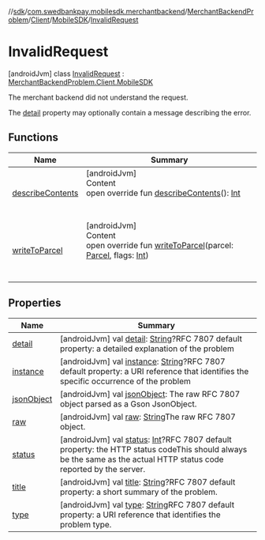 //[sdk](../../../../../../index.md)/[com.swedbankpay.mobilesdk.merchantbackend](../../../../index.md)/[MerchantBackendProblem](../../../index.md)/[Client](../../index.md)/[MobileSDK](../index.md)/[InvalidRequest](index.md)



# InvalidRequest  
 [androidJvm] class [InvalidRequest](index.md) : [MerchantBackendProblem.Client.MobileSDK](../index.md)

The merchant backend did not understand the request.



The [detail](../../../../../com.swedbankpay.mobilesdk/-problem/detail.md) property may optionally contain a message describing the error.

   


## Functions  
  
|  Name |  Summary | 
|---|---|
| <a name="com.swedbankpay.mobilesdk/Problem/describeContents/#/PointingToDeclaration/"></a>[describeContents](../../../../../com.swedbankpay.mobilesdk/-problem/describe-contents.md)| <a name="com.swedbankpay.mobilesdk/Problem/describeContents/#/PointingToDeclaration/"></a>[androidJvm]  <br>Content  <br>open override fun [describeContents](../../../../../com.swedbankpay.mobilesdk/-problem/describe-contents.md)(): [Int](https://kotlinlang.org/api/latest/jvm/stdlib/kotlin/-int/index.html)  <br><br><br>|
| <a name="com.swedbankpay.mobilesdk.merchantbackend/MerchantBackendProblem/writeToParcel/#android.os.Parcel#kotlin.Int/PointingToDeclaration/"></a>[writeToParcel](../../../write-to-parcel.md)| <a name="com.swedbankpay.mobilesdk.merchantbackend/MerchantBackendProblem/writeToParcel/#android.os.Parcel#kotlin.Int/PointingToDeclaration/"></a>[androidJvm]  <br>Content  <br>open override fun [writeToParcel](../../../write-to-parcel.md)(parcel: [Parcel](https://developer.android.com/reference/kotlin/android/os/Parcel.html), flags: [Int](https://kotlinlang.org/api/latest/jvm/stdlib/kotlin/-int/index.html))  <br><br><br>|


## Properties  
  
|  Name |  Summary | 
|---|---|
| <a name="com.swedbankpay.mobilesdk.merchantbackend/MerchantBackendProblem.Client.MobileSDK.InvalidRequest/detail/#/PointingToDeclaration/"></a>[detail](index.md#%5Bcom.swedbankpay.mobilesdk.merchantbackend%2FMerchantBackendProblem.Client.MobileSDK.InvalidRequest%2Fdetail%2F%23%2FPointingToDeclaration%2F%5D%2FProperties%2F-859440000)| <a name="com.swedbankpay.mobilesdk.merchantbackend/MerchantBackendProblem.Client.MobileSDK.InvalidRequest/detail/#/PointingToDeclaration/"></a> [androidJvm] val [detail](index.md#%5Bcom.swedbankpay.mobilesdk.merchantbackend%2FMerchantBackendProblem.Client.MobileSDK.InvalidRequest%2Fdetail%2F%23%2FPointingToDeclaration%2F%5D%2FProperties%2F-859440000): [String](https://kotlinlang.org/api/latest/jvm/stdlib/kotlin/-string/index.html)?RFC 7807 default property: a detailed explanation of the problem   <br>|
| <a name="com.swedbankpay.mobilesdk.merchantbackend/MerchantBackendProblem.Client.MobileSDK.InvalidRequest/instance/#/PointingToDeclaration/"></a>[instance](index.md#%5Bcom.swedbankpay.mobilesdk.merchantbackend%2FMerchantBackendProblem.Client.MobileSDK.InvalidRequest%2Finstance%2F%23%2FPointingToDeclaration%2F%5D%2FProperties%2F-859440000)| <a name="com.swedbankpay.mobilesdk.merchantbackend/MerchantBackendProblem.Client.MobileSDK.InvalidRequest/instance/#/PointingToDeclaration/"></a> [androidJvm] val [instance](index.md#%5Bcom.swedbankpay.mobilesdk.merchantbackend%2FMerchantBackendProblem.Client.MobileSDK.InvalidRequest%2Finstance%2F%23%2FPointingToDeclaration%2F%5D%2FProperties%2F-859440000): [String](https://kotlinlang.org/api/latest/jvm/stdlib/kotlin/-string/index.html)?RFC 7807 default property: a URI reference that identifies the specific occurrence of the problem   <br>|
| <a name="com.swedbankpay.mobilesdk.merchantbackend/MerchantBackendProblem.Client.MobileSDK.InvalidRequest/jsonObject/#/PointingToDeclaration/"></a>[jsonObject](index.md#%5Bcom.swedbankpay.mobilesdk.merchantbackend%2FMerchantBackendProblem.Client.MobileSDK.InvalidRequest%2FjsonObject%2F%23%2FPointingToDeclaration%2F%5D%2FProperties%2F-859440000)| <a name="com.swedbankpay.mobilesdk.merchantbackend/MerchantBackendProblem.Client.MobileSDK.InvalidRequest/jsonObject/#/PointingToDeclaration/"></a> [androidJvm] val [jsonObject](index.md#%5Bcom.swedbankpay.mobilesdk.merchantbackend%2FMerchantBackendProblem.Client.MobileSDK.InvalidRequest%2FjsonObject%2F%23%2FPointingToDeclaration%2F%5D%2FProperties%2F-859440000): The raw RFC 7807 object parsed as a Gson JsonObject.   <br>|
| <a name="com.swedbankpay.mobilesdk.merchantbackend/MerchantBackendProblem.Client.MobileSDK.InvalidRequest/raw/#/PointingToDeclaration/"></a>[raw](index.md#%5Bcom.swedbankpay.mobilesdk.merchantbackend%2FMerchantBackendProblem.Client.MobileSDK.InvalidRequest%2Fraw%2F%23%2FPointingToDeclaration%2F%5D%2FProperties%2F-859440000)| <a name="com.swedbankpay.mobilesdk.merchantbackend/MerchantBackendProblem.Client.MobileSDK.InvalidRequest/raw/#/PointingToDeclaration/"></a> [androidJvm] val [raw](index.md#%5Bcom.swedbankpay.mobilesdk.merchantbackend%2FMerchantBackendProblem.Client.MobileSDK.InvalidRequest%2Fraw%2F%23%2FPointingToDeclaration%2F%5D%2FProperties%2F-859440000): [String](https://kotlinlang.org/api/latest/jvm/stdlib/kotlin/-string/index.html)The raw RFC 7807 object.   <br>|
| <a name="com.swedbankpay.mobilesdk.merchantbackend/MerchantBackendProblem.Client.MobileSDK.InvalidRequest/status/#/PointingToDeclaration/"></a>[status](index.md#%5Bcom.swedbankpay.mobilesdk.merchantbackend%2FMerchantBackendProblem.Client.MobileSDK.InvalidRequest%2Fstatus%2F%23%2FPointingToDeclaration%2F%5D%2FProperties%2F-859440000)| <a name="com.swedbankpay.mobilesdk.merchantbackend/MerchantBackendProblem.Client.MobileSDK.InvalidRequest/status/#/PointingToDeclaration/"></a> [androidJvm] val [status](index.md#%5Bcom.swedbankpay.mobilesdk.merchantbackend%2FMerchantBackendProblem.Client.MobileSDK.InvalidRequest%2Fstatus%2F%23%2FPointingToDeclaration%2F%5D%2FProperties%2F-859440000): [Int](https://kotlinlang.org/api/latest/jvm/stdlib/kotlin/-int/index.html)?RFC 7807 default property: the HTTP status codeThis should always be the same as the actual HTTP status code reported by the server.   <br>|
| <a name="com.swedbankpay.mobilesdk.merchantbackend/MerchantBackendProblem.Client.MobileSDK.InvalidRequest/title/#/PointingToDeclaration/"></a>[title](index.md#%5Bcom.swedbankpay.mobilesdk.merchantbackend%2FMerchantBackendProblem.Client.MobileSDK.InvalidRequest%2Ftitle%2F%23%2FPointingToDeclaration%2F%5D%2FProperties%2F-859440000)| <a name="com.swedbankpay.mobilesdk.merchantbackend/MerchantBackendProblem.Client.MobileSDK.InvalidRequest/title/#/PointingToDeclaration/"></a> [androidJvm] val [title](index.md#%5Bcom.swedbankpay.mobilesdk.merchantbackend%2FMerchantBackendProblem.Client.MobileSDK.InvalidRequest%2Ftitle%2F%23%2FPointingToDeclaration%2F%5D%2FProperties%2F-859440000): [String](https://kotlinlang.org/api/latest/jvm/stdlib/kotlin/-string/index.html)?RFC 7807 default property: a short summary of the problem.   <br>|
| <a name="com.swedbankpay.mobilesdk.merchantbackend/MerchantBackendProblem.Client.MobileSDK.InvalidRequest/type/#/PointingToDeclaration/"></a>[type](index.md#%5Bcom.swedbankpay.mobilesdk.merchantbackend%2FMerchantBackendProblem.Client.MobileSDK.InvalidRequest%2Ftype%2F%23%2FPointingToDeclaration%2F%5D%2FProperties%2F-859440000)| <a name="com.swedbankpay.mobilesdk.merchantbackend/MerchantBackendProblem.Client.MobileSDK.InvalidRequest/type/#/PointingToDeclaration/"></a> [androidJvm] val [type](index.md#%5Bcom.swedbankpay.mobilesdk.merchantbackend%2FMerchantBackendProblem.Client.MobileSDK.InvalidRequest%2Ftype%2F%23%2FPointingToDeclaration%2F%5D%2FProperties%2F-859440000): [String](https://kotlinlang.org/api/latest/jvm/stdlib/kotlin/-string/index.html)RFC 7807 default property: a URI reference that identifies the problem type.   <br>|

